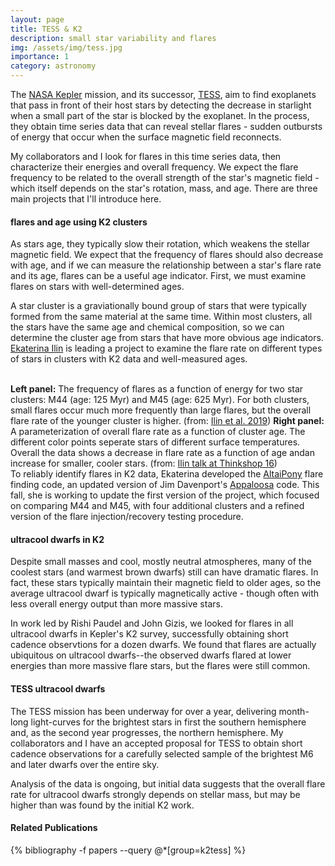 ```yaml
---
layout: page
title: TESS & K2
description: small star variability and flares
img: /assets/img/tess.jpg
importance: 1
category: astronomy
---
```


The [NASA Kepler](https://www.nasa.gov/mission_pages/kepler/main/index.html) mission, and its successor, [TESS](https://www.nasa.gov/tess-transiting-exoplanet-survey-satellite), aim to find exoplanets that pass in front of their host stars by detecting the decrease in starlight when a small part of the star is blocked by the exoplanet. In the process, they obtain time series data that can reveal stellar flares - sudden outbursts of energy that occur when the surface magnetic field reconnects. 

My collaborators and I look for flares in this time series data, then characterize their energies and overall frequency. We expect the flare frequency to be related to the overall strength of the star's magnetic field - which itself depends on the star's rotation, mass, and age. There are three main projects that I'll introduce here.

#### flares and age using K2 clusters

As stars age, they typically slow their rotation, which weakens the stellar magnetic field. We expect that the frequency of flares should also decrease with age, and if we can measure the relationship between a star's flare rate and its age, flares can be a useful age indicator. First, we must examine flares on stars with well-determined ages. 

A star cluster is a graviationally bound group of stars that were typically formed from the same material at the same time. Within most clusters, all the stars have the same age and chemical composition, so we can determine the cluster age from stars that have more obvious age indicators. [Ekaterina Ilin](https://ekaterinailin.github.io/) is leading a project to examine the flare rate on different types of stars in clusters with K2 data and well-measured ages. 

<div class="img_row">
    <img class="col half left" src="{{ site.baseurl }}/assets/img/FFDtwo.png" alt="" title="normalized emission lines during a large flare"/>
    <img class="col half left" src="{{ site.baseurl }}/assets/img/allflare.png" alt="" title="height of formation of emission lines"/>
</div>
<div class="col three caption" style="float: right">
<b>Left panel:</b> The frequency of flares as a function of energy for two star clusters: M44 (age: 125 Myr) and M45 (age: 625 Myr). For both clusters, small flares occur much more frequently than large flares, but the overall flare rate of the younger cluster is higher. (from: <a href='https://ui.adsabs.harvard.edu/abs/2019A%26A...622A.133I/abstract'>Ilin et al. 2019</a>)
<b>Right panel:</b> A parameterization of overall flare rate as a function of cluster age. The different color points seperate stars of different surface temperatures. Overall the data shows a decrease in flare rate as a function of age andan increase for smaller, cooler stars. (from: <a href='https://speakerdeck.com/ekaterinailin/k2-and-tess'>Ilin talk at Thinkshop 16</a>)
</div>

To reliably identify flares in K2 data, Ekaterina developed the [AltaiPony](https://altaipony.readthedocs.io/en/latest/) flare finding code, an updated version of Jim Davenport's [Appaloosa](https://github.com/jradavenport/appaloosa) code. This fall, she is working to update the first version of the project, which focused on comparing M44 and M45, with four additional clusters and a refined version of the flare injection/recovery testing procedure. 


#### ultracool dwarfs in K2

Despite small masses and cool, mostly neutral atmospheres, many of the coolest stars (and warmest brown dwarfs) still can have dramatic flares. In fact, these stars typically maintain their magnetic field to older ages, so the average ultracool dwarf is typically magnetically active - though often with less overall energy output than more massive stars.  

In work led by Rishi Paudel and John Gizis, we looked for flares in all ultracool dwarfs in Kepler's K2 survey, successfully obtaining short cadence observtions for a dozen dwarfs. We found that flares are actually ubiquitous on ultracool dwarfs--the observed dwarfs flared at lower energies than more massive flare stars, but the flares were still common. 

#### TESS ultracool dwarfs

The TESS mission has been underway for over a year, delivering month-long light-curves for the brightest stars in first the southern hemisphere and, as the second year progresses, the northern hemisphere. My collaborators and I have an accepted proposal for TESS to obtain short cadence observations for a carefully selected sample of the brightest M6 and later dwarfs over the entire sky. 

Analysis of the data is ongoing, but initial data suggests that the overall flare rate for ultracool dwarfs strongly depends on stellar mass, but may be higher than was found by the initial K2 work. 

#### Related Publications
<div class="publications">
{% bibliography -f papers --query @*[group=k2tess] %}
</div>